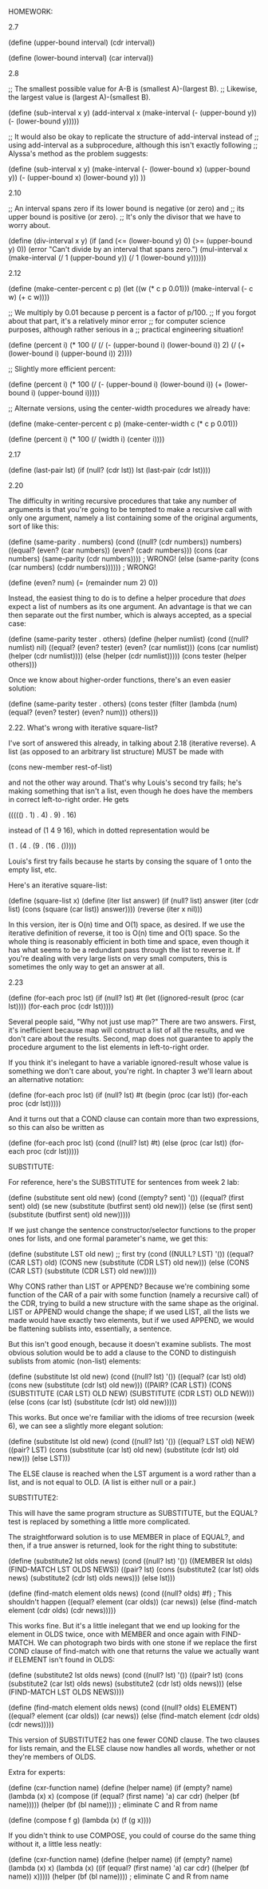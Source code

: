 HOMEWORK:

2.7

(define (upper-bound interval)
  (cdr interval))

(define (lower-bound interval)
  (car interval))

2.8

;; The smallest possible value for A-B is (smallest A)-(largest B).
;; Likewise, the largest value is (largest A)-(smallest B).

(define (sub-interval x y)
  (add-interval x (make-interval (- (upper-bound y))
				 (- (lower-bound y)))))

;; It would also be okay to replicate the structure of add-interval instead of
;; using add-interval as a subprocedure, although this isn't exactly following
;; Alyssa's method as the problem suggests:

(define (sub-interval x y)
  (make-interval (- (lower-bound x) (upper-bound y))
		 (- (upper-bound x) (lower-bound y)) ))


2.10

;; An interval spans zero if its lower bound is negative (or zero) and
;; its upper bound is positive (or zero).
;; It's only the divisor that we have to worry about.

(define (div-interval x y)
  (if (and (<= (lower-bound y) 0)
	   (>= (upper-bound y) 0))
      (error "Can't divide by an interval that spans zero.")
      (mul-interval x
		    (make-interval (/ 1 (upper-bound y))
				   (/ 1 (lower-bound y))))))



2.12

(define (make-center-percent c p)
  (let ((w (* c p 0.01)))
    (make-interval (- c w) (+ c w))))

;; We multiply by 0.01 because p percent is a factor of p/100.
;; If you forgot about that part, it's a relatively minor error
;; for computer science purposes, although rather serious in a
;; practical engineering situation!

(define (percent i)
  (* 100 (/ (/ (- (upper-bound i) (lower-bound i)) 2)
	    (/ (+ (lower-bound i) (upper-bound i)) 2))))

;; Slightly more efficient percent:

(define (percent i)
  (* 100 (/ (- (upper-bound i) (lower-bound i))
	    (+ (lower-bound i) (upper-bound i)))))

;; Alternate versions, using the center-width procedures we already have:

(define (make-center-percent c p)
  (make-center-width c (* c p 0.01)))

(define (percent i)
  (* 100 (/ (width i) (center i))))


2.17

(define (last-pair lst)
  (if (null? (cdr lst))
      lst
      (last-pair (cdr lst))))


2.20

The difficulty in writing recursive procedures that take any number of
arguments is that you're going to be tempted to make a recursive call
with only one argument, namely a list containing some of the original
arguments, sort of like this:

(define (same-parity . numbers)
  (cond ((null? (cdr numbers)) numbers)
	((equal? (even? (car numbers))
		 (even? (cadr numbers)))
	 (cons (car numbers)
	       (same-parity (cdr numbers))))   ; WRONG!
	(else (same-parity (cons (car numbers) (cddr numbers))))))   ; WRONG!

(define (even? num)
  (= (remainder num 2) 0))

Instead, the easiest thing to do is to define a helper procedure that
*does* expect a list of numbers as its one argument.  An advantage is
that we can then separate out the first number, which is always
accepted, as a special case:

(define (same-parity tester . others)
  (define (helper numlist)
    (cond ((null? numlist) nil)
	  ((equal? (even? tester) (even? (car numlist)))
	   (cons (car numlist) (helper (cdr numlist))))
	  (else (helper (cdr numlist)))))
  (cons tester (helper others)))

Once we know about higher-order functions, there's an even easier
solution:

(define (same-parity tester . others)
  (cons tester
	(filter (lambda (num) (equal? (even? tester) (even? num)))
		others)))


2.22.  What's wrong with iterative square-list?

I've sort of answered this already, in talking about 2.18 (iterative
reverse).  A list (as opposed to an arbitrary list structure) MUST be made
with

(cons new-member rest-of-list)

and not the other way around.  That's why Louis's second try fails; he's
making something that isn't a list, even though he does have the members
in correct left-to-right order.  He gets

((((() . 1) . 4) . 9) . 16)

instead of (1 4 9 16), which in dotted representation would be

(1 . (4 . (9 . (16 . ()))))

Louis's first try fails because he starts by consing the square of 1 onto
the empty list, etc.

Here's an iterative square-list:

(define (square-list x)
  (define (iter list answer)
    (if (null? list)
	answer
	(iter (cdr list)
	      (cons (square (car list))
		    answer))))
  (reverse (iter x nil)))

In this version, iter is O(n) time and O(1) space, as desired.  If we
use the iterative definition of reverse, it too is O(n) time and O(1) space.
So the whole thing is reasonably efficient in both time and space, even
though it has what seems to be a redundant pass through the list to reverse
it.  If you're dealing with very large lists on very small computers, this
is sometimes the only way to get an answer at all.


2.23

(define (for-each proc lst)
  (if (null? lst)
      #t
      (let ((ignored-result (proc (car lst))))
	(for-each proc (cdr lst)))))

Several people said, "Why not just use map?"  There are two answers.
First, it's inefficient because map will construct a list of all the
results, and we don't care about the results.  Second, map does not
guarantee to apply the procedure argument to the list elements in
left-to-right order.

If you think it's inelegant to have a variable ignored-result whose
value is something we don't care about, you're right.  In chapter 3
we'll learn about an alternative notation:

(define (for-each proc lst)
  (if (null? lst)
      #t
      (begin (proc (car lst))
	     (for-each proc (cdr lst)))))

And it turns out that a COND clause can contain more than two expressions,
so this can also be written as

(define (for-each proc lst)
  (cond ((null? lst) #t)
	(else (proc (car lst))
	      (for-each proc (cdr lst)))))



SUBSTITUTE:

For reference, here's the SUBSTITUTE for sentences from week 2 lab:

(define (substitute sent old new)
  (cond ((empty? sent) '())
	((equal? (first sent) old)
	 (se new (substitute (butfirst sent) old new)))
	(else (se (first sent) (substitute (butfirst sent) old new)))))

If we just change the sentence constructor/selector functions to the proper
ones for lists, and one formal parameter's name, we get this:

(define (substitute LST old new)	;; first try
  (cond ((NULL? LST) '())
	((equal? (CAR LST) old)
	 (CONS new (substitute (CDR LST) old new)))
	(else (CONS (CAR LST) (substitute (CDR LST) old new)))))

Why CONS rather than LIST or APPEND?  Because we're combining some function of
the CAR of a pair with some function (namely a recursive call) of the CDR,
trying to build a new structure with the same shape as the original.  LIST or
APPEND would change the shape; if we used LIST, all the lists we made would
have exactly two elements, but if we used APPEND, we would be flattening
sublists into, essentially, a sentence.

But this isn't good enough, because it doesn't examine sublists.  The most
obvious solution would be to add a clause to the COND to distinguish sublists
from atomic (non-list) elements:

(define (substitute lst old new)
  (cond ((null? lst) '())
	((equal? (car lst) old)
	 (cons new (substitute (cdr lst) old new)))
	((PAIR? (CAR LST))
	 (CONS (SUBSTITUTE (CAR LST) OLD NEW)
	       (SUBSTITUTE (CDR LST) OLD NEW)))
	(else (cons (car lst) (substitute (cdr lst) old new)))))

This works.  But once we're familiar with the idioms of tree recursion
(week 6), we can see a slightly more elegant solution:

(define (substitute lst old new)
  (cond ((null? lst) '())
	((equal? LST old) NEW)
	((pair? LST)
	 (cons (substitute (car lst) old new)
	       (substitute (cdr lst) old new)))
	(else LST)))

The ELSE clause is reached when the LST argument is a word rather than
a list, and is not equal to OLD.  (A list is either null or a pair.)



SUBSTITUTE2:

This will have the same program structure as SUBSTITUTE, but the EQUAL? test
is replaced by something a little more complicated.

The straightforward solution is to use MEMBER in place of EQUAL?, and then, if
a true answer is returned, look for the right thing to substitute:

(define (substitute2 lst olds news)
  (cond ((null? lst) '())
	((MEMBER lst olds)
	 (FIND-MATCH LST OLDS NEWS))
	((pair? lst)
	 (cons (substitute2 (car lst) olds news)
	       (substitute2 (cdr lst) olds news)))
	(else lst)))

(define (find-match element olds news)
  (cond ((null? olds) #f)	; This shouldn't happen
	((equal? element (car olds))
	 (car news))
	(else (find-match element (cdr olds) (cdr news)))))

This works fine.  But it's a little inelegant that we end up looking for the
element in OLDS twice, once with MEMBER and once again with FIND-MATCH.  We
can photograph two birds with one stone if we replace the first COND clause
of find-match with one that returns the value we actually want if ELEMENT
isn't found in OLDS:

(define (substitute2 lst olds news)
  (cond ((null? lst) '())
	((pair? lst)
	 (cons (substitute2 (car lst) olds news)
	       (substitute2 (cdr lst) olds news)))
	(else (FIND-MATCH LST OLDS NEWS))))

(define (find-match element olds news)
  (cond ((null? olds) ELEMENT)
	((equal? element (car olds))
	 (car news))
	(else (find-match element (cdr olds) (cdr news)))))

This version of SUBSTITUTE2 has one fewer COND clause.  The two clauses
for lists remain, and the ELSE clause now handles all words, whether or
not they're members of OLDS.



Extra for experts:

(define (cxr-function name)
  (define (helper name)
    (if (empty? name)
	(lambda (x) x)
	(compose (if (equal? (first name) 'a) car cdr)
		 (helper (bf name)))))
  (helper (bf (bl name))))	; eliminate C and R from name

(define (compose f g)
  (lambda (x) (f (g x))))

If you didn't think to use COMPOSE, you could of course do the same thing
without it, a little less neatly:

(define (cxr-function name)
  (define (helper name)
    (if (empty? name)
	(lambda (x) x)
	(lambda (x) ((if (equal? (first name) 'a) car cdr)
		     ((helper (bf name)) x)))))
  (helper (bf (bl name))))	; eliminate C and R from name